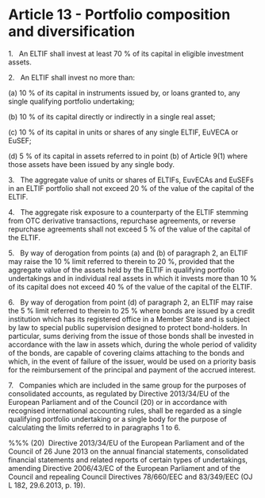 # Article 13 - Portfolio composition and diversification


1.   An ELTIF shall invest at least 70 % of its capital in eligible investment assets.

2.   An ELTIF shall invest no more than:

(a) 10 % of its capital in instruments issued by, or loans granted to, any single qualifying portfolio undertaking;

(b) 10 % of its capital directly or indirectly in a single real asset;

(c) 10 % of its capital in units or shares of any single ELTIF, EuVECA or EuSEF;

(d) 5 % of its capital in assets referred to in point (b) of Article 9(1) where those assets have been issued by any single body.

3.   The aggregate value of units or shares of ELTIFs, EuvECAs and EuSEFs in an ELTIF portfolio shall not exceed 20 % of the value of the capital of the ELTIF.

4.   The aggregate risk exposure to a counterparty of the ELTIF stemming from OTC derivative transactions, repurchase agreements, or reverse repurchase agreements shall not exceed 5 % of the value of the capital of the ELTIF.

5.   By way of derogation from points (a) and (b) of paragraph 2, an ELTIF may raise the 10 % limit referred to therein to 20 %, provided that the aggregate value of the assets held by the ELTIF in qualifying portfolio undertakings and in individual real assets in which it invests more than 10 % of its capital does not exceed 40 % of the value of the capital of the ELTIF.

6.   By way of derogation from point (d) of paragraph 2, an ELTIF may raise the 5 % limit referred to therein to 25 % where bonds are issued by a credit institution which has its registered office in a Member State and is subject by law to special public supervision designed to protect bond-holders. In particular, sums deriving from the issue of those bonds shall be invested in accordance with the law in assets which, during the whole period of validity of the bonds, are capable of covering claims attaching to the bonds and which, in the event of failure of the issuer, would be used on a priority basis for the reimbursement of the principal and payment of the accrued interest.

7.   Companies which are included in the same group for the purposes of consolidated accounts, as regulated by Directive 2013/34/EU of the European Parliament and of the Council (20) or in accordance with recognised international accounting rules, shall be regarded as a single qualifying portfolio undertaking or a single body for the purpose of calculating the limits referred to in paragraphs 1 to 6.

%%% (20)  Directive 2013/34/EU of the European Parliament and of the Council of 26 June 2013 on the annual financial statements, consolidated financial statements and related reports of certain types of undertakings, amending Directive 2006/43/EC of the European Parliament and of the Council and repealing Council Directives 78/660/EEC and 83/349/EEC (OJ L 182, 29.6.2013, p. 19).
